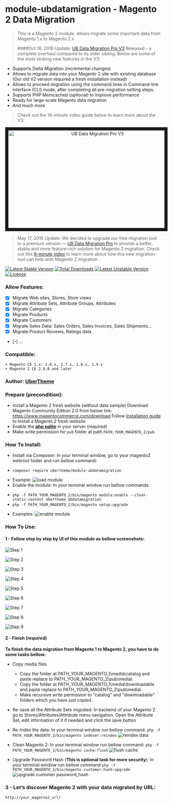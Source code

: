 # module-ubdatamigration - Magento 2 Data Migration
>This is a Magento 2 module, allows migrate some important data from Magento 1.x to Magento 2.x

> ####Oct 18, 2016 Update: 
[UB Data Migration Pro V3](http://bit.ly/ub-data-migration-v3) Released - a complete overhaul compared to its older sibling. Below are some of the most striking new features in the V3:
+ Supports Delta Migration (incremental changes)
+ Allows to migrate data into your Magento 2 site with existing database (Our old V2 version required a fresh installation instead) 
+ Allows to proceed migration using the command lines in Command-line interface (CLI) mode, after completing all pre-migration setting steps. 
+ Supports PHP Memcached (optional) to improve performance
+ Ready for large-scale Magento data migration
+ And much more

>Check out the 14-minute video guide below to learn more about the V3: 
<p style="text-align: center;">
<a href="http://www.youtube.com/watch?feature=player_embedded&v=R4UBLe2kf-I
" target="_blank"><img src="http://ubertheme.s3.amazonaws.com/newsletter/2016/UB_Migration_video.png" 
alt="UB Data Migration Pro V3" width="560" height="315" border="10" /></a>
</p>

> May 17, 2016 Update: We decided to upgrade our free migration tool to a premium version — [UB Data Migration Pro](http://bit.ly/UB-data-migration-pro-release) to provide a better, stable and more feature-rich solution for Magento 2 migration. Check out this [9-minute video](https://youtu.be/Jvr8d3OeB8M) to learn more about how this new migration tool can help with Magento 2 migration.

[![Latest Stable Version](https://poser.pugx.org/ubertheme/module-ubdatamigration/v/stable)](https://packagist.org/packages/ubertheme/module-ubdatamigration) [![Total Downloads](https://poser.pugx.org/ubertheme/module-ubdatamigration/downloads)](https://packagist.org/packages/ubertheme/module-ubdatamigration) [![Latest Unstable Version](https://poser.pugx.org/ubertheme/module-ubdatamigration/v/unstable)](https://packagist.org/packages/ubertheme/module-ubdatamigration) [![License](https://poser.pugx.org/ubertheme/module-ubdatamigration/license)](https://packagist.org/packages/ubertheme/module-ubdatamigration)

### Allow Features:
+ [x] Migrate Web sites, Stores, Store views
+ [x] Migrate Attribute Sets, Attribute Groups, Attributes
+ [x] Migrate Categories
+ [x] Migrate Products
+ [x] Migrate Customers
+ [x] Migrate Sales Data: Sales Orders, Sales Invoices, Sales Shipments... 
+ [x] Migrate Product Reviews, Ratings data
+ [-] ...

### Compatible:
    + Magento CE 1.x: 1.6.x, 1.7.x, 1.8.x, 1.9.x
    + Magento 2 CE 2.0.0 and later
### Author: [UberTheme](http://www.ubertheme.com)

### Prepare (precondition):
+ Install a Magento 2 fresh website (without data sample)
Download Magento Community Edition 2.0 from below link: https://www.magentocommerce.com/download
Follow [Installation guide](http://devdocs.magento.com/guides/v2.0/install-gde/install-quick-ref.html) to Install a Magento 2 fresh website
+ Enable the **[php sqlite](http://php.net/manual/en/sqlite.installation.php)** in your server (required)
+ Make write permission for `pub` folder at path `PATH_YOUR_MAGENTO_2/pub`

### How To Install:
- Install via Composer: In your terminal window, go to your magento2 webroot folder and run bellow command:
+ `composer require ubertheme/module-ubdatamigration`
- Example: 
![load module](http://i.prntscr.com/adb0c005b4e141088bd96c1c61d9f7c7.png)
- Enable the module: In your terminal window run bellow commands:
+ `php -f PATH_YOUR_MAGENTO_2/bin/magento module:enable --clear-static-content Ubertheme_Ubdatamigration`
+ `php -f PATH_YOUR_MAGENTO_2/bin/magento setup:upgrade`
- Examples:
![enable module](http://i.imgur.com/ksW98w8.png)

### How To Use:

#### 1 - Follow step by step by UI of this module as bellow screenshots:
![Step 1](http://i.imgur.com/aRkl3jJ.png)

![Step 2](http://i.imgur.com/LzVdz8o.png)

![Step 3](http://i.imgur.com/hkalWf2.png)

![Step 4](http://i.imgur.com/ZwWqSyE.png)

![Step 5](http://i.imgur.com/wA5vmk0.png)

![Step 6](http://i.imgur.com/wiz64NQ.png)

![Step 7](http://i.imgur.com/dKItNy9.png)

![Step 8](http://i.imgur.com/UBLb63y.png)

![Step 9](http://i.imgur.com/LwG3FwA.png)

#### 2 - Finish (_required_)
**To finish the data migration from Magento 1 to Magento 2, you have to do some tasks bellow:**
+ Copy media files
    - Copy the folder at PATH_YOUR_MAGENTO_1\media\catalog and paste replace to PATH_YOUR_MAGENTO_2\pub\media\
    - Copy the folder at PATH_YOUR_MAGENTO_1\media\downloadable and paste replace to PATH_YOUR_MAGENTO_2\pub\media\
    - Make recursive write permission to "catalog" and "downloadable" folders which you have just copied.

+ Re-save all the Attribute Sets migrated:
    In backend of your Magento 2 go to Stores/Attributes/Attribute menu navigation. 
    Open the Attribute Set, edit information of it if needed and click the save button

+ Re-Index the data: In your terminal window run bellow command:
    `php -f PATH_YOUR_MAGENTO_2/bin/magento indexer:reindex`
![reindex data](http://i.imgur.com/0rds1GB.png)

+ Clean Magento 2: In your terminal window run bellow command:
    `php -f PATH_YOUR_MAGENTO_2/bin/magento cache:flush`
![flush cache](http://i.imgur.com/pKSs0Eh.png)

+ Upgrade Password Hash (__This is optional task for more security__): In your terminal window run bellow command
    `php -f PATH_YOUR_MAGENTO_2/bin/magento customer:hash:upgrade`
![upgrade customer password_hash](http://i.imgur.com/wSkhljs.png)

### 3 - Let’s discover Magento 2 with your data migrated by URL:
    http://your_magento2_url/
